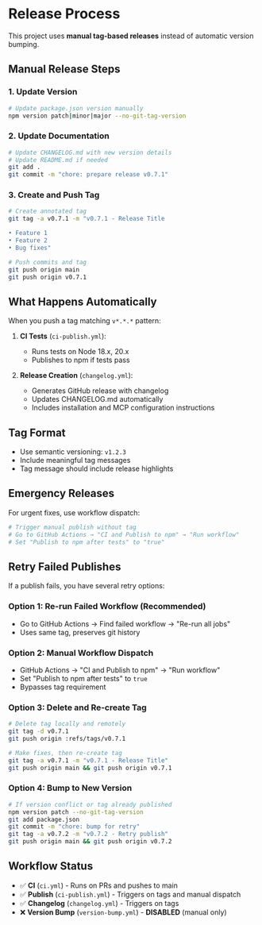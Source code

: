 # Release Process

This project uses **manual tag-based releases** instead of automatic version bumping.

## Manual Release Steps

### 1. Update Version
```bash
# Update package.json version manually
npm version patch|minor|major --no-git-tag-version
```

### 2. Update Documentation
```bash
# Update CHANGELOG.md with new version details
# Update README.md if needed
git add .
git commit -m "chore: prepare release v0.7.1"
```

### 3. Create and Push Tag
```bash
# Create annotated tag
git tag -a v0.7.1 -m "v0.7.1 - Release Title

• Feature 1
• Feature 2  
• Bug fixes"

# Push commits and tag
git push origin main
git push origin v0.7.1
```

## What Happens Automatically

When you push a tag matching `v*.*.*` pattern:

1. **CI Tests** (`ci-publish.yml`):
   - Runs tests on Node 18.x, 20.x
   - Publishes to npm if tests pass

2. **Release Creation** (`changelog.yml`):
   - Generates GitHub release with changelog
   - Updates CHANGELOG.md automatically
   - Includes installation and MCP configuration instructions

## Tag Format

- Use semantic versioning: `v1.2.3`
- Include meaningful tag messages
- Tag message should include release highlights

## Emergency Releases

For urgent fixes, use workflow dispatch:
```bash
# Trigger manual publish without tag
# Go to GitHub Actions → "CI and Publish to npm" → "Run workflow"
# Set "Publish to npm after tests" to "true"
```

## Retry Failed Publishes

If a publish fails, you have several retry options:

### Option 1: Re-run Failed Workflow (Recommended)
- Go to GitHub Actions → Find failed workflow → "Re-run all jobs"
- Uses same tag, preserves git history

### Option 2: Manual Workflow Dispatch  
- GitHub Actions → "CI and Publish to npm" → "Run workflow"
- Set "Publish to npm after tests" to `true`
- Bypasses tag requirement

### Option 3: Delete and Re-create Tag
```bash
# Delete tag locally and remotely
git tag -d v0.7.1
git push origin :refs/tags/v0.7.1

# Make fixes, then re-create tag
git tag -a v0.7.1 -m "v0.7.1 - Release Title"
git push origin main && git push origin v0.7.1
```

### Option 4: Bump to New Version
```bash
# If version conflict or tag already published
npm version patch --no-git-tag-version
git add package.json
git commit -m "chore: bump for retry"
git tag -a v0.7.2 -m "v0.7.2 - Retry publish"
git push origin main && git push origin v0.7.2
```

## Workflow Status

- ✅ **CI** (`ci.yml`) - Runs on PRs and pushes to main
- ✅ **Publish** (`ci-publish.yml`) - Triggers on tags and manual dispatch  
- ✅ **Changelog** (`changelog.yml`) - Triggers on tags
- ❌ **Version Bump** (`version-bump.yml`) - **DISABLED** (manual only)